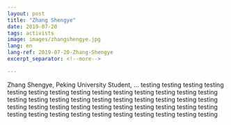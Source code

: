 ```yaml
---
layout: post
title: "Zhang Shengye"
date: 2019-07-20
tags: activists
image: images/zhangshengye.jpg
lang: en
lang-ref: 2019-07-20-Zhang-Shengye
excerpt_separator: <!--more-->

---
```


Zhang Shengye, Peking University Student, ... testing testing testing testing testing testing testing testing testing testing testing testing testing testing testing testing testing testing testing testing testing testing testing testing testing testing testing testing testing testing testing testing testing testing testing testing testing testing testing testing testing testing testing testing 
